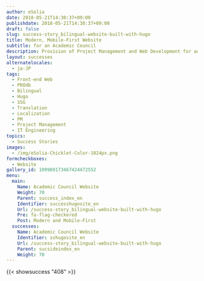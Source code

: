 ```yaml
---
author: eSolia
date: 2018-05-21T14:30:37+09:00
publishdate: 2018-05-21T14:30:37+09:00
draft: false
slug: success-story_bilingual-website-built-with-hugo
title: Modern, Mobile-First Website
subtitle: for an Academic Council
description: Provision of Project Management and Web Development for an Academic Council, over three phases to create a modern and mobile-friendly website. - from eSolia Inc.
layout: successes
alternatelocales:
  - ja-JP
tags:
  - Front-end Web
  - PROdb
  - Bilingual
  - Hugo
  - SSG
  - Translation
  - Localization
  - PM
  - Project Management
  - IT Engineering
topics:
  - Success Stories
images:  
  - /img/eSolia-Chicklet-Color-1024px.png
formcheckboxes:
  - Website
gallery_id: 109989173467424472552
menu:
  main:
    Name: Academic Council Website
    Weight: 70
    Parent: success_index_en
    Identifier: successhugosite_en
    Url: /success-story_bilingual-website-built-with-hugo
    Pre: fa-flag-checkered
    Post: Modern and Mobile-First
  successes:
    Name: Academic Council Website
    Identifier: sshugosite_en
    Url: /success-story_bilingual-website-built-with-hugo
    Parent: sucsideindex_en
    Weight: 70
---
```


{{< showsuccess "408" >}}
